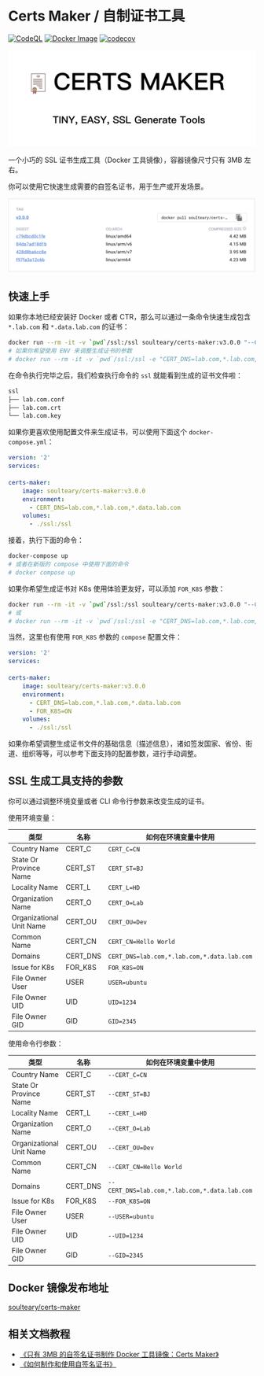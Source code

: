 # Certs Maker / 自制证书工具

[![CodeQL](https://github.com/soulteary/certs-maker/actions/workflows/codeql.yml/badge.svg)](https://github.com/soulteary/certs-maker/actions/workflows/codeql.yml) [![Docker Image](https://img.shields.io/docker/pulls/soulteary/certs-maker.svg)](https://hub.docker.com/r/soulteary/certs-maker) [![codecov](https://codecov.io/gh/soulteary/certs-maker/branch/main/graph/badge.svg?token=K12L34CSA4)](https://codecov.io/gh/soulteary/certs-maker)

<img src="logo.png">

一个小巧的 SSL 证书生成工具（Docker 工具镜像），容器镜像尺寸只有 3MB 左右。

你可以使用它快速生成需要的自签名证书，用于生产或开发场景。

<img src="screenshots/docker.png">

## 快速上手

如果你本地已经安装好 Docker 或者 CTR，那么可以通过一条命令快速生成包含 `*.lab.com` 和 `*.data.lab.com` 的证书：

```bash
docker run --rm -it -v `pwd`/ssl:/ssl soulteary/certs-maker:v3.0.0 "--CERT_DNS=lab.com,*.lab.com,*.data.lab.com"
# 如果你希望使用 ENV 来调整生成证书的参数
# docker run --rm -it -v `pwd`/ssl:/ssl -e "CERT_DNS=lab.com,*.lab.com,*.data.lab.com" soulteary/certs-maker:v3.0.0
```

在命令执行完毕之后，我们检查执行命令的 `ssl` 就能看到生成的证书文件啦：

```bash
ssl
├── lab.com.conf
├── lab.com.crt
└── lab.com.key
```

如果你更喜欢使用配置文件来生成证书，可以使用下面这个 `docker-compose.yml`：

```yaml
version: '2'
services:

certs-maker:
    image: soulteary/certs-maker:v3.0.0
    environment:
      - CERT_DNS=lab.com,*.lab.com,*.data.lab.com
    volumes:
      - ./ssl:/ssl
```

接着，执行下面的命令：

```bash
docker-compose up
# 或者在新版的 compose 中使用下面的命令
# docker compose up
```

如果你希望生成证书对 K8s 使用体验更友好，可以添加 `FOR_K8S` 参数：

```bash
docker run --rm -it -v `pwd`/ssl:/ssl soulteary/certs-maker:v3.0.0 "--CERT_DNS=lab.com,*.lab.com,*.data.lab.com --FOR_K8S=ON"
# 或
# docker run --rm -it -v `pwd`/ssl:/ssl -e "CERT_DNS=lab.com,*.lab.com,*.data.lab.com" -e "FOR_K8S=ON" soulteary/certs-maker:v3.0.0
```

当然，这里也有使用 `FOR_K8S` 参数的 `compose` 配置文件：

```yaml
version: '2'
services:

certs-maker:
    image: soulteary/certs-maker:v3.0.0
    environment:
      - CERT_DNS=lab.com,*.lab.com,*.data.lab.com
      - FOR_K8S=ON
    volumes:
      - ./ssl:/ssl
```

如果你希望调整生成证书文件的基础信息（描述信息），诸如签发国家、省份、街道、组织等等，可以参考下面支持的配置参数，进行手动调整。

## SSL 生成工具支持的参数

你可以通过调整环境变量或者 CLI 命令行参数来改变生成的证书。

使用环境变量：

| 类型 | 名称 | 如何在环境变量中使用 |
| ------ | ------ | ------ |
| Country Name | CERT_C | `CERT_C=CN` |
| State Or Province Name | CERT_ST | `CERT_ST=BJ` |
| Locality Name | CERT_L | `CERT_L=HD` |
| Organization Name | CERT_O | `CERT_O=Lab` |
| Organizational Unit Name | CERT_OU | `CERT_OU=Dev` |
| Common Name | CERT_CN | `CERT_CN=Hello World` |
| Domains | CERT_DNS | `CERT_DNS=lab.com,*.lab.com,*.data.lab.com` |
| Issue for K8s | FOR_K8S | `FOR_K8S=ON` |
| File Owner User | USER | `USER=ubuntu` |
| File Owner UID | UID | `UID=1234` |
| File Owner GID | GID | `GID=2345` |


使用命令行参数：

| 类型 | 名称 | 如何在环境变量中使用 |
| ------ | ------ | ------ |
| Country Name | CERT_C | `--CERT_C=CN` |
| State Or Province Name | CERT_ST | `--CERT_ST=BJ` |
| Locality Name | CERT_L | `--CERT_L=HD` |
| Organization Name | CERT_O | `--CERT_O=Lab` |
| Organizational Unit Name | CERT_OU | `--CERT_OU=Dev` |
| Common Name | CERT_CN | `--CERT_CN=Hello World` |
| Domains | CERT_DNS | `--CERT_DNS=lab.com,*.lab.com,*.data.lab.com` |
| Issue for K8s | FOR_K8S | `--FOR_K8S=ON` |
| File Owner User | USER | `--USER=ubuntu` |
| File Owner UID | UID | `--UID=1234` |
| File Owner GID | GID | `--GID=2345` |

## Docker 镜像发布地址

[soulteary/certs-maker](https://hub.docker.com/r/soulteary/certs-maker)

## 相关文档教程

- [《只有 3MB 的自签名证书制作 Docker 工具镜像：Certs Maker》](https://soulteary.com/2022/10/22/make-docker-tools-image-with-only-3md-self-signed-certificate-certs-maker.html)
- [《如何制作和使用自签名证书》](https://soulteary.com/2021/02/06/how-to-make-and-use-a-self-signed-certificate.html)
